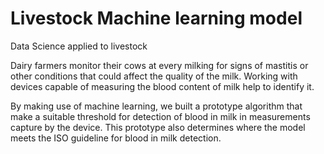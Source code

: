 # Livestock Machine learning model
Data Science applied to livestock

Dairy farmers monitor their cows at every milking for signs of mastitis or other conditions that could affect the quality of the milk. Working with devices capable of measuring the blood content of milk help to identify it.

By making use of machine learning, we built a prototype algorithm that make a suitable threshold for detection of blood in milk in measurements capture by the device. This prototype also determines where the model meets the ISO guideline for blood in milk detection.
